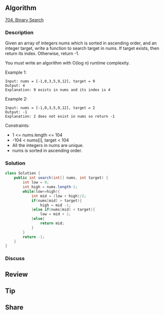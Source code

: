 ## Algorithm

[704. Binary Search](https://leetcode.com/problems/binary-search/)

### Description

Given an array of integers nums which is sorted in ascending order, and an integer target, write a function to search target in nums. If target exists, then return its index. Otherwise, return -1.

You must write an algorithm with O(log n) runtime complexity.


Example 1:

```
Input: nums = [-1,0,3,5,9,12], target = 9
Output: 4
Explanation: 9 exists in nums and its index is 4
```

Example 2:

```
Input: nums = [-1,0,3,5,9,12], target = 2
Output: -1
Explanation: 2 does not exist in nums so return -1
```

Constraints:

- 1 <= nums.length <= 104
- -104 < nums[i], target < 104
- All the integers in nums are unique.
- nums is sorted in ascending order.

### Solution

```java
class Solution {
    public int search(int[] nums, int target) {
        int low = 0;
        int high = nums.length-1;
        while(low<=high){
            int mid = (low + high)/2;
            if(nums[mid] > target){
                high = mid -1;
            }else if(nums[mid] < target){
                low = mid + 1;
            }else{
                return mid;
            }
        }
        return -1;
    }
}
```

### Discuss

## Review


## Tip


## Share
